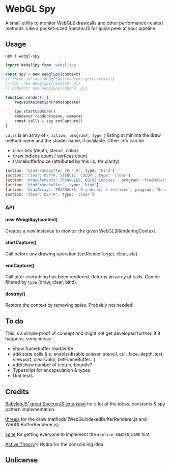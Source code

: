 # WebGL Spy

A small utility to monitor WebGL2 drawcalls and other performance-related methods.
Like a pocket-sized SpectorJS for quick peek at your pipeline.

## Usage
`npm i webgl-spy`

```js
import WebglSpy from 'webgl-spy'

const spy = new WebglSpy(context)
// three.js: new WebglSpy(renderer.getContext())
// ogl: new WebglSpy(renderer.gl)
// babylon: new WebglSpy(engine._gl)

function render() {
    requestAnimationFrame(update)

    spy.startCapture()
    renderer.render(scene, camera)
    const calls = spy.endCapture()
}
```

`calls` is an array of `{ action, program?, type }` listing at minima the draw method name and the shader name, if available.
Other info can be
- clear bits (depth, stencil, color)
- draw indices count / vertices count
- framebufferIndice (attributed by this lib, for clarity)
```js
{action: 'bindFramebuffer ID - 0', type: 'bind'}
{action: 'clear: DEPTH, STENCIL, COLOR', type: 'clear'}
{action: 'drawElements: TRIANGLES, 60192 indices', program: 'TreeMaterial', type: 'draw'}
{action: 'bindFramebuffer', type: 'bind'}
{action: 'drawArrays: TRIANGLES, 0 indices, 3 vertices', program: 'Unnamed shader', type: 'draw'}
{action: 'clear: DEPTH', type: 'clear'}
```

### API
#### new WebglSpy(context)
Creates a new instance to monitor the given WebGL2RenderingContext.

#### startCapture()
Call before any drawing operation (setRenderTarget, clear, etc).

#### endCapture()
Call after everything has been rendered. Returns an array of calls. Can be filtered by `type` (draw, clear, bind).

#### destroy()
Restore the context by removing spies. Probably not needed.

## To do
This is a simple proof of concept and might not get developed further.
If it happens, some ideas:
- show framebuffer read/write
- add state calls (i.e. enable/disable scissor, stencil, cull_face, depth_test, viewport, clearColor, blitFrameBuffer...)
- add/show number of texture bounds?
- Typescript for encapsulation & types
- Unit tests

## Credits
[BabylonJS' great SpectorJS extension](https://github.com/BabylonJS/Spector.js) for a lot of the ideas, constants & spy pattern implementation.

[threejs](https://github.com/mrdoob/three.js) for the draw methods (WebGLIndexedBufferRenderer.js and WebGLBufferRenderer.js)

[spite](https://gist.github.com/spite/7ae92212b4f28076ba29) for getting everyone to implement the `#define SHADER_NAME` hint

[Active Theory](https://activetheory.net/)'s Hydra for the console.log idea

## Unlicense

